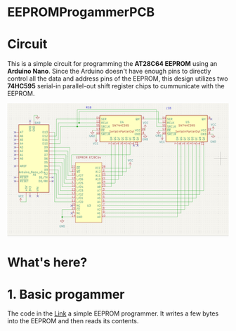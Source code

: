 # EEPROMProgammerPCB


# Circuit
This is a simple circuit for programming the **AT28C64 EEPROM** using an **Arduino Nano**. Since the Arduino doesn't have enough pins to directly control all the data and address pins of the EEPROM, this design utilizes two **74HC595** serial-in parallel-out shift register chips to cummunicate with the EEPROM.

<img src="schematic/schematic.png" style="max-width:100%; height:auto;" />

# What's here?

# 1. Basic progammer
The code in the [Link](https://github.com/OmerMaruani/Board-Design-PCB/blob/main/code/eeprom-progammer.ino)
 a simple EEPROM programmer. It writes a few bytes into the EEPROM and then reads its contents.

